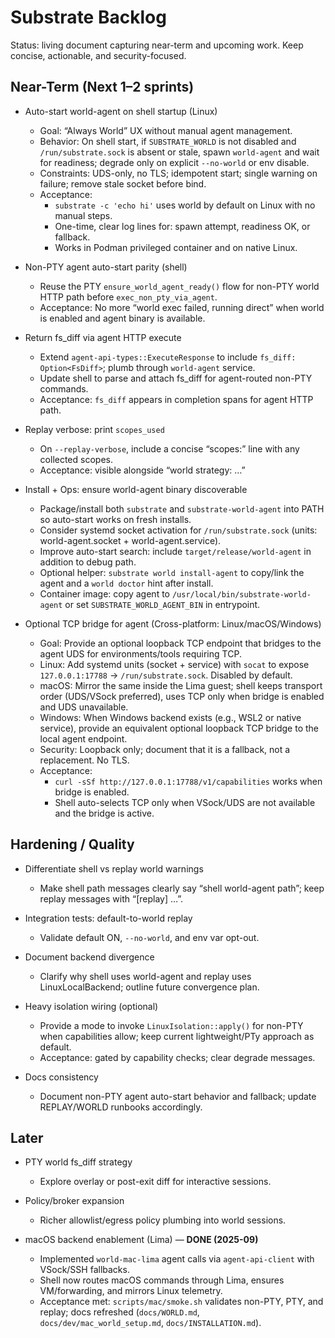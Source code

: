 # Substrate Backlog

Status: living document capturing near-term and upcoming work. Keep concise, actionable, and security-focused.

## Near-Term (Next 1–2 sprints)

- Auto-start world-agent on shell startup (Linux)
  - Goal: “Always World” UX without manual agent management.
  - Behavior: On shell start, if `SUBSTRATE_WORLD` is not disabled and `/run/substrate.sock` is absent or stale, spawn `world-agent` and wait for readiness; degrade only on explicit `--no-world` or env disable.
  - Constraints: UDS-only, no TLS; idempotent start; single warning on failure; remove stale socket before bind.
  - Acceptance:
    - `substrate -c 'echo hi'` uses world by default on Linux with no manual steps.
    - One-time, clear log lines for: spawn attempt, readiness OK, or fallback.
    - Works in Podman privileged container and on native Linux.

- Non-PTY agent auto-start parity (shell)
  - Reuse the PTY `ensure_world_agent_ready()` flow for non-PTY world HTTP path before `exec_non_pty_via_agent`.
  - Acceptance: No more “world exec failed, running direct” when world is enabled and agent binary is available.

- Return fs_diff via agent HTTP execute
  - Extend `agent-api-types::ExecuteResponse` to include `fs_diff: Option<FsDiff>`; plumb through `world-agent` service.
  - Update shell to parse and attach fs_diff for agent-routed non-PTY commands.
  - Acceptance: `fs_diff` appears in completion spans for agent HTTP path.

- Replay verbose: print `scopes_used`
  - On `--replay-verbose`, include a concise “scopes:” line with any collected scopes.
  - Acceptance: visible alongside “world strategy: …”

- Install + Ops: ensure world-agent binary discoverable
  - Package/install both `substrate` and `substrate-world-agent` into PATH so auto-start works on fresh installs.
  - Consider systemd socket activation for `/run/substrate.sock` (units: world-agent.socket + world-agent.service).
  - Improve auto-start search: include `target/release/world-agent` in addition to debug path.
  - Optional helper: `substrate world install-agent` to copy/link the agent and a `world doctor` hint after install.
  - Container image: copy agent to `/usr/local/bin/substrate-world-agent` or set `SUBSTRATE_WORLD_AGENT_BIN` in entrypoint.

- Optional TCP bridge for agent (Cross-platform: Linux/macOS/Windows)
  - Goal: Provide an optional loopback TCP endpoint that bridges to the agent UDS for environments/tools requiring TCP.
  - Linux: Add systemd units (socket + service) with `socat` to expose `127.0.0.1:17788` → `/run/substrate.sock`. Disabled by default.
  - macOS: Mirror the same inside the Lima guest; shell keeps transport order (UDS/VSock preferred), uses TCP only when bridge is enabled and UDS unavailable.
  - Windows: When Windows backend exists (e.g., WSL2 or native service), provide an equivalent optional loopback TCP bridge to the local agent endpoint.
  - Security: Loopback only; document that it is a fallback, not a replacement. No TLS.
  - Acceptance:
    - `curl -sSf http://127.0.0.1:17788/v1/capabilities` works when bridge is enabled.
    - Shell auto-selects TCP only when VSock/UDS are not available and the bridge is active.

## Hardening / Quality

- Differentiate shell vs replay world warnings
  - Make shell path messages clearly say “shell world-agent path”; keep replay messages with “[replay] …”.
- Integration tests: default-to-world replay
  - Validate default ON, `--no-world`, and env var opt-out.
- Document backend divergence
  - Clarify why shell uses world-agent and replay uses LinuxLocalBackend; outline future convergence plan.

- Heavy isolation wiring (optional)
  - Provide a mode to invoke `LinuxIsolation::apply()` for non-PTY when capabilities allow; keep current lightweight/PTy approach as default.
  - Acceptance: gated by capability checks; clear degrade messages.

- Docs consistency
  - Document non-PTY agent auto-start behavior and fallback; update REPLAY/WORLD runbooks accordingly.

## Later

- PTY world fs_diff strategy
  - Explore overlay or post-exit diff for interactive sessions.
- Policy/broker expansion
  - Richer allowlist/egress policy plumbing into world sessions.

- macOS backend enablement (Lima) — **DONE (2025-09)**
  - Implemented `world-mac-lima` agent calls via `agent-api-client` with VSock/SSH fallbacks.
  - Shell now routes macOS commands through Lima, ensures VM/forwarding, and mirrors Linux telemetry.
  - Acceptance met: `scripts/mac/smoke.sh` validates non-PTY, PTY, and replay; docs refreshed (`docs/WORLD.md`, `docs/dev/mac_world_setup.md`, `docs/INSTALLATION.md`).
